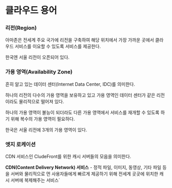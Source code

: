 # 클라우드 용어
### 리전(Region)

아마존은 전세계 주요 국가에 리전을 구축하여 해당 위치에서 가장 가까운 곳에서 클라우드 서비스를 이요할 수 있도록 서비스를 제공한다.

한국엔 서울 리전이 오픈되어 있다.

### 가용 영역(Availability Zone)

흔히 알고 있는 데이터 센터(Internet Data Center, IDC)를 의미한다.

하나의 리전의 다수의 가용 영역을 보유하고 있고 가용 영역인 데이터 센터가 같은 리전이라도 물리적으로 떨어져 있다.

하나의 가용 영역이 불능이 되더라도 다른 가용 영역에서 서비스를 재개할 수 있도록 하기 위해 복수의 가용 영역이 필요하다.

한국은 서울 리전에 3개의 가용 영역이 있다.

### 엣지 로케이션

CDN 서비스인 CludeFront를 위한 캐시 서버들의 모음을 의미한다.

**CDN(Content Delivery Network) 서비스** - 정적 파일, 이미지, 동영상, 기타 파일 등을 서버와 물리적으로 먼 사용자들에게 빠르게 제공하기 위해 전세계 곳곳에 위치한 캐시 서버에 복제해주는 서비스`
